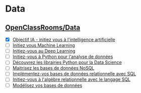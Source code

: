 # Data

## [OpenClassRooms/Data](https://openclassrooms.com/fr/search?page=1&query=&categories=Data&language=fr&type=course)

- [x] [Objectif IA - initiez vous à l'intelligence artificielle](https://openclassrooms.com/fr/courses/6417031-objectif-ia-initiez-vous-a-lintelligence-artificielle)
- [ ] [Initiez vous Machine Learning](https://openclassrooms.com/fr/courses/4011851-initiez-vous-au-machine-learning)
- [ ] [Initiez-vous au Deep Learning](https://openclassrooms.com/fr/courses/5801891-initiez-vous-au-deep-learning)
- [ ] [Initiez-vous à Python pour l'analyse de données](https://openclassrooms.com/fr/courses/6204541-initiez-vous-a-python-pour-lanalyse-de-donnees)
- [ ] [Découvrez les librairies Python pour la Data Science](https://openclassrooms.com/fr/courses/4452741-decouvrez-les-librairies-python-pour-la-data-science)
- [ ] [Maitrisez les bases de données NoSQL](https://openclassrooms.com/fr/courses/4462426-maitrisez-les-bases-de-donnees-nosql)
- [ ] [Implémentez-vos bases de données relationnelle avec SQL](https://openclassrooms.com/fr/courses/6971126-implementez-vos-bases-de-donnees-relationnelles-avec-sql)
- [ ] [Initiez-vous à l'algèbre relationnelle avec le langage SQL](https://openclassrooms.com/fr/courses/4449026-initiez-vous-a-lalgebre-relationnelle-avec-le-langage-sql)
- [ ] [Modélisez vos bases de données](https://openclassrooms.com/fr/courses/6938711-modelisez-vos-bases-de-donnees)

